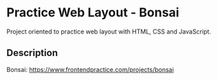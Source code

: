 # Practice Web Layout - Bonsai

Project oriented to practice web layout with HTML, CSS and JavaScript.

## Description

Bonsai: <https://www.frontendpractice.com/projects/bonsai>
